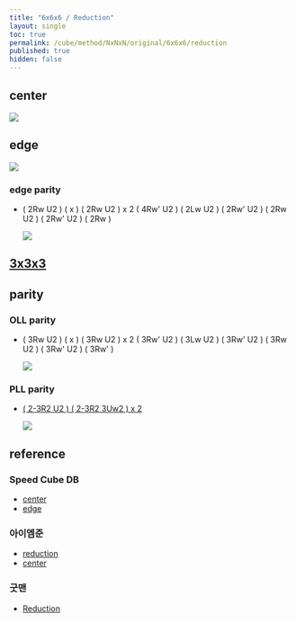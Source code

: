 ```yaml
---
title: "6x6x6 / Reduction"
layout: single
toc: true
permalink: /cube/method/NxNxN/original/6x6x6/reduction
published: true
hidden: false
---
```


<head>
  <base target="_blank">
  <style>
    img {
      max-width:350px;
    }
  </style>
</head>



## center

<a href="https://alpha.twizzle.net/edit/?puzzle=6x6x6&setup-anchor=end&setup-alg=R+U+L+D+B+F+R+U+L+B+F+D+L+U+B+R+U+D+R+U+F+L+F+R+U+F+L+R&stickering=centers-only">
  <img src="https://user-images.githubusercontent.com/92285528/216602505-b855ad57-6bd6-42ad-b03e-f67db16adc7c.png">
</a>



## edge

<a href="https://alpha.twizzle.net/edit/?puzzle=6x6x6&setup-anchor=end&setup-alg=R+U+L+D+B+F+R+U+L+B+F+D+L+U+B+R+U+D+R+U+F+L+F+R+U+F+L+R">
  <img src="https://user-images.githubusercontent.com/92285528/216602796-b3be71f2-d7b4-4104-ba82-6f3e46144610.png">
</a>

### edge parity

- ( 2Rw U2 ) ( x ) ( 2Rw U2 ) x 2 ( 4Rw' U2 ) ( 2Lw U2 ) ( 2Rw' U2 ) ( 2Rw U2 ) ( 2Rw' U2 ) ( 2Rw )

  <a href="https://alpha.twizzle.net/edit/?puzzle=6x6x6&stickering=OLL&setup-anchor=end&alg=%282Rw+U2%27%29+x+%282Rw+U2%27%292+%284Rw%27+U2%27%29+%282Lw+U2%27%29+%282Rw%27+U2%27%29+%282Rw+U2%27%29+%282Rw%27+U2%27%29+2Rw%27">
    <img src="https://user-images.githubusercontent.com/92285528/216603198-534ccad8-0ce2-44c1-8d42-7efd50e82b96.png">
  </a>


## [3x3x3](/cube/method/NxNxN/original/3x3x3#method)



## parity

### OLL parity

- ( 3Rw U2 ) ( x ) ( 3Rw U2 ) x 2 ( 3Rw' U2 ) ( 3Lw U2 ) ( 3Rw' U2 ) ( 3Rw U2 ) ( 3Rw' U2 ) ( 3Rw' )

  <a href="https://alpha.twizzle.net/edit/?puzzle=6x6x6&stickering=OLL&setup-anchor=end&alg=%283Rw+U2%27%29+x+%283Rw+U2%27%292+%283Rw%27+U2%27%29+%283Lw+U2%27%29+%283Rw%27+U2%27%29+%283Rw+U2%27%29+%283Rw%27+U2%27%29+3Rw%27">
    <img src="https://user-images.githubusercontent.com/92285528/216603569-0d67ed16-c7f5-4448-950a-ba83963889fd.png">
  </a>

### PLL parity

- [( 2-3R2 U2 ) ( 2-3R2 3Uw2 ) x 2](https://alpha.twizzle.net/edit/?puzzle=6x6x6&stickering=PLL&setup-anchor=end&alg=2-3R2+U2%27+%282-3R2+3Uw2%27%292)

  <a href="https://alpha.twizzle.net/edit/?puzzle=6x6x6&stickering=PLL&setup-anchor=end&alg=2-3R2+U2%27+%282-3R2+3Uw2%27%292">
    <img src="https://user-images.githubusercontent.com/92285528/216603880-d69b80b6-12b0-4013-9b52-7bbb6924a81e.png">
  </a>



## reference

### Speed Cube DB

- [center](https://speedcubedb.com/a/6x6/6x6L2C)
- [edge](https://speedcubedb.com/a/6x6/6x6L2E)

### 아이엠준

- [reduction](https://youtu.be/ZUyDa2_dVFU)
- [center](https://youtu.be/4ViuGBx14zg)

### 굿맨

- [Reduction](https://youtu.be/eB5NVikMNyg)
